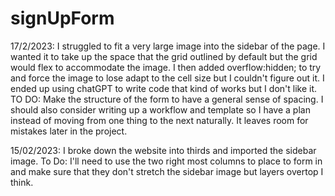 # signUpForm

17/2/2023:
I struggled to fit a very large image into the sidebar of the page. I wanted it to take up the space that the grid outlined by default but the grid would flex to accommodate the image. I then added overflow:hidden; to try and force the image to lose adapt to the cell size but I couldn't figure out it. I ended up using chatGPT to write code that kind of works but I don't like it.
TO DO:
Make the structure of the form to have a general sense of spacing. I should also consider writing up a workflow and template so I have a plan instead of moving from one thing to the next naturally. It leaves room for mistakes later in the project.

15/02/2023:
I broke down the website into thirds and imported the sidebar image.
To Do:
I'll need to use the two right most columns to place to form in and make sure that they don't stretch the sidebar image but layers overtop I think.